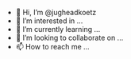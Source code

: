 - 👋 Hi, I’m @jugheadkoetz
- 👀 I’m interested in ...
- 🌱 I’m currently learning ...
- 💞️ I’m looking to collaborate on ...
- 📫 How to reach me ...

<!---
jugheadkoetz/jugheadkoetz is a ✨ special ✨ repository because its `README.md` (this file) appears on your GitHub profile.
You can click the Preview link to take a look at your changes.
--->

